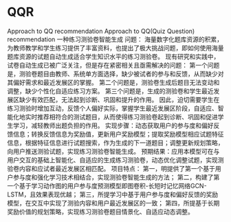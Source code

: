 # QQR
Approach to QQ recommendation
Approach to QQ(Quiz Question) recommendation
一种练习测验卷智能生成
问题：
    海量数字化题库资源的积累，为教师教学和学生练习提供了丰富资料，也提出了极大挑战问题，即如何使用海量题库资源的试题自动生成适合学生知识水平的练习测验卷。
    现有研究和实践中，试卷自动生成已被广泛关注，但是存在紧密相关且亟需解决的问题：
        第一个问题是，测验卷题目由教师、系统单方面选择，缺少被试者的参与和反馈，从而缺少对其偏好需求和最近发展区的掌握。
        第二个问题是，测验卷生成后题目无法变动和调整，缺少个性化自适应练习方案。
        第三个问题是，生成的测验卷和学生最近发展区缺少有效匹配，无法起到诊断、巩固和提升的作用。
    因此，迫切需要学生在练习测验时增加互动，反馈个人偏好实际，掌握学生最近发展区阶段，自适应、智能化地实时推荐相符合的测试题目，从而使得练习测验卷起到诊断、巩固和促进学生学习，减轻教师出题负担的作用。
实现步骤：动态获取用户的参与度和偏好反馈信息；转换反馈信息为奖励值，更新用户奖励模型；提取奖励模型相应试题特征信息，根据特征信息进行试题搜索，作为生成的下一道题目；调整更新规划策略，向用户推送测验试题，实现练习测验卷智能生成。
预期结果：应用本模型可在与用户交互的基础上智能化、自适应的生成练习测验卷，动态优化调整试题，实现测验卷内容和应试者最近发展区相匹配。
项目特点：
    第一，明提供了第一个基于用户参与度和强化学习技术相结合，实现测验卷智能生成的方法；
    第二，构建了第一个基于学习动作图的用户参与度预测模型即图卷积-长短时记忆网络GCN-LSTM，且效果表现优越；
    第三，所提学习中基于用户参与度和偏好反馈的奖励模型，在交互中实现了测验内容和用户最近发展区的一致；
    第四，所提基于长期奖励价值的规划策略，实现练习测验卷题目情景化、自适应动态调整。
